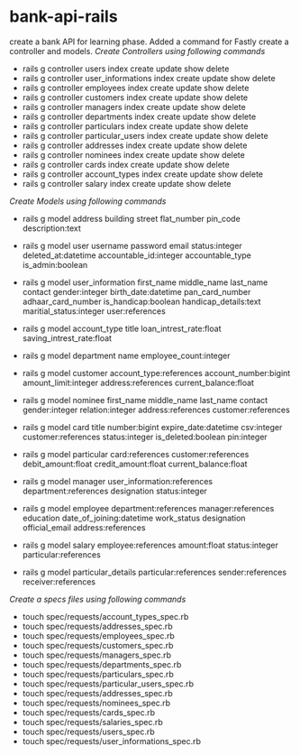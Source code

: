 # bank-api-rails
create a bank API for learning phase.
Added a command for Fastly create a controller and models.
*Create Controllers using following commands*
- rails g controller users index create update show delete
- rails g controller user_informations index create update show delete
- rails g controller employees index create update show delete
- rails g controller customers index create update show delete
- rails g controller managers index create update show delete
- rails g controller departments index create update show delete
- rails g controller particulars index create update show delete
- rails g controller particular_users index create update show delete
- rails g controller addresses index create update show delete
- rails g controller nominees index create update show delete
- rails g controller cards index create update show delete
- rails g controller account_types index create update show delete
- rails g controller salary index create update show delete

*Create Models using following commands*

- rails g model address building street flat_number pin_code description:text

- rails g model user username password email status:integer deleted_at:datetime accountable_id:integer accountable_type is_admin:boolean

- rails g model user_information first_name middle_name last_name contact gender:integer birth_date:datetime pan_card_number adhaar_card_number is_handicap:boolean handicap_details:text  maritial_status:integer user:references

- rails g model account_type title loan_intrest_rate:float saving_intrest_rate:float
- rails g model department name employee_count:integer

- rails g model customer account_type:references account_number:bigint amount_limit:integer address:references current_balance:float
- rails g model nominee first_name middle_name last_name contact gender:integer relation:integer address:references customer:references

- rails g model card title number:bigint expire_date:datetime csv:integer customer:references status:integer is_deleted:boolean pin:integer
- rails g model particular card:references customer:references debit_amount:float credit_amount:float current_balance:float
- rails g model manager user_information:references department:references designation status:integer
- rails g model employee department:references manager:references education date_of_joining:datetime work_status designation official_email address:references
- rails g model salary employee:references amount:float status:integer particular:references
- rails g model particular_details particular:references sender:references receiver:references

*Create a specs files using following commands*
- touch spec/requests/account_types_spec.rb
- touch spec/requests/addresses_spec.rb
- touch spec/requests/employees_spec.rb
- touch spec/requests/customers_spec.rb
- touch spec/requests/managers_spec.rb
- touch spec/requests/departments_spec.rb
- touch spec/requests/particulars_spec.rb
- touch spec/requests/particular_users_spec.rb
- touch spec/requests/addresses_spec.rb
- touch spec/requests/nominees_spec.rb
- touch spec/requests/cards_spec.rb
- touch spec/requests/salaries_spec.rb
- touch spec/requests/users_spec.rb
- touch spec/requests/user_informations_spec.rb

